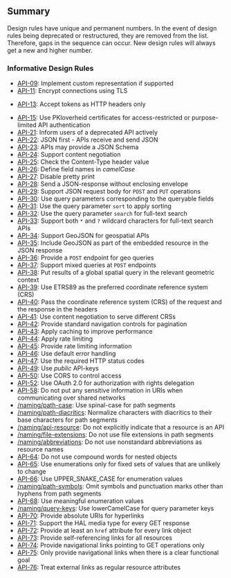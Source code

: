 
## Summary

<aside class="note">
Design rules have unique and permanent numbers. In the event of design rules being deprecated or restructured, they are removed from the list. Therefore, gaps in the sequence can occur. New design rules will always get a new and higher number.
</aside>

### Informative Design Rules

* <a href="#api-09">API-09</a>: Implement custom representation if supported
* <a href="#api-11">API-11</a>: Encrypt connections using TLS
<!-- * <a href="#api-12">API-12</a>: Allow access to an API only if an API key is provided -->
* <a href="#api-13">API-13</a>: Accept tokens as HTTP headers only
<!-- * <a href="#api-14">API-14</a>: Use OAuth 2.0 for authorization -->
* <a href="#api-15">API-15</a>: Use PKIoverheid certificates for access-restricted or purpose-limited API authentication
* <a href="#api-21">API-21</a>: Inform users of a deprecated API actively
* <a href="#api-22">API-22</a>: JSON first - APIs receive and send JSON
* <a href="#api-23">API-23</a>: APIs may provide a JSON Schema
* <a href="#api-24">API-24</a>: Support content negotiation
* <a href="#api-25">API-25</a>: Check the Content-Type header value
* <a href="#api-26">API-26</a>: Define field names in *camelCase*
* <a href="#api-27">API-27</a>: Disable pretty print
* <a href="#api-28">API-28</a>: Send a JSON-response without enclosing envelope
* <a href="#api-29">API-29</a>: Support JSON request body for `POST` and `PUT` operations
* <a href="#api-30">API-30</a>: Use query parameters corresponding to the queryable fields
* <a href="#api-31">API-31</a>: Use the query parameter `sort` to apply sorting
* <a href="#api-32">API-32</a>: Use the query parameter `search` for full-text search
* <a href="#api-33">API-33</a>: Support both `*` and `?` wildcard characters for full-text search APIs
* <a href="#api-34">API-34</a>: Support GeoJSON for geospatial APIs
* <a href="#api-35">API-35</a>: Include GeoJSON as part of the embedded resource in the JSON response
* <a href="#api-36">API-36</a>: Provide a `POST` endpoint for geo queries
* <a href="#api-37">API-37</a>: Support mixed queries at `POST` endpoints
* <a href="#api-38">API-38</a>: Put results of a global spatial query in the relevant geometric context
* <a href="#api-39">API-39</a>: Use ETRS89 as the preferred coordinate reference system (CRS)
* <a href="#api-40">API-40</a>: Pass the coordinate reference system (CRS) of the request and the response in the headers
* <a href="#api-41">API-41</a>: Use content negotiation to serve different CRSs
* <a href="#api-42">API-42</a>: Provide standard navigation controls for pagination
* <a href="#api-43">API-43</a>: Apply caching to improve performance
* <a href="#api-44">API-44</a>: Apply rate limiting
* <a href="#api-45">API-45</a>: Provide rate limiting information
* <a href="#api-46">API-46</a>: Use default error handling
* <a href="#api-47">API-47</a>: Use the required HTTP status codes
* <a href="#api-49">API-49</a>: Use *public* API-keys
* <a href="#api-50">API-50</a>: Use CORS to control access
* <a href="#api-52">API-52</a>: Use OAuth 2.0 for authorization with rights delegation
* <a href="#api-58">API-58</a>: Do not put any sensitive information in URIs when communicating over shared networks
* <a href="#/naming/path-case">/naming/path-case</a>: Use spinal-case for path segments
* <a href="#/naming/path-diacritics">/naming/path-diacritics</a>: Normalize characters with diacritics to their base characters for path segments
* <a href="#/naming/api-resource">/naming/api-resource</a>: Do not explicitly indicate that a resource is an API
* <a href="#/naming/file-extensions">/naming/file-extensions</a>: Do not use file extensions in path segments
* <a href="#/naming/abbreviations">/naming/abbreviations</a>: Do not use nonstandard abbreviations as resource names
* <a href="#api-64">API-64</a>: Do not use compound words for nested objects
* <a href="#api-65">API-65</a>: Use enumerations only for fixed sets of values that are unlikely to change
* <a href="#api-66">API-66</a>: Use UPPER_SNAKE_CASE for enumeration values
* <a href="#/naming/path-symbols">/naming/path-symbols</a>: Omit symbols and punctuation marks other than hyphens from path segments
* <a href="#api-68">API-68</a>: Use meaningful enumeration values
* <a href="#/naming/query-keys">/naming/query-keys</a>: Use lowerCamelCase for query parameter keys
* <a href="#api-70">API-70</a>: Provide absolute URIs for hyperlinks
* <a href="#api-71">API-71</a>: Support the HAL media type for every GET response
* <a href="#api-72">API-72</a>: Provide at least an <code>href</code> attribute for every link object
* <a href="#api-73">API-73</a>: Provide self-referencing links for all resources
* <a href="#api-74">API-74</a>: Provide navigational links pointing to GET operations only
* <a href="#api-75">API-75</a>: Only provide navigational links when there is a clear functional goal
* <a href="#api-76">API-76</a>: Treat external links as regular resource attributes

<!-- ### <a name="api-12"></a>API-12: Allow access to an API only if an API key is provided

Preferrably, APIs should require at least a sign-up process that involves
accepting its fair use policy before an API key is issued. -->

<!-- ### <a name="api-14"></a>API-14: Use OAuth 2.0 for authorization

A RESTful API should not maintain state. A token has to be sent for each
request. OAuth 2.0 is the recommended standard. Chapter *Beveiliging* contains
further information. -->
